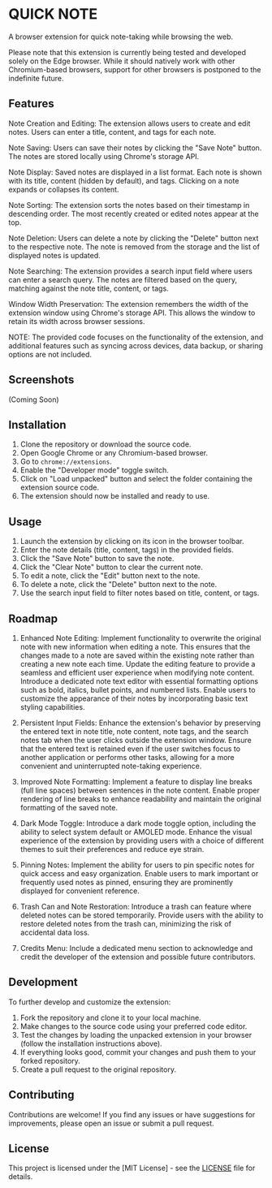 # QUICK NOTE 

A browser extension for quick note-taking while browsing the web.

Please note that this extension is currently being tested and developed solely on the Edge browser. 
While it should natively work with other Chromium-based browsers, support for other browsers is postponed to the indefinite future. 

## Features

Note Creation and Editing: The extension allows users to create and edit   notes. Users can enter a title, content, and tags for each note.

Note Saving: Users can save their notes by clicking the "Save Note"   button. The notes are stored locally using Chrome's storage API.

Note Display: Saved notes are displayed in a list format. Each note is shown with its title, content (hidden by default), and tags. Clicking on a note expands or collapses its content.

Note Sorting: The extension sorts the notes based on their timestamp in descending order. The most recently created or edited notes appear at the top.

Note Deletion: Users can delete a note by clicking the "Delete" button next to the respective note. The note is removed from the storage and the list of displayed notes is updated.

Note Searching: The extension provides a search input field where users can enter a search query. The notes are filtered based on the query, matching against the note title, content, or tags.

Window Width Preservation: The extension remembers the width of the extension window using Chrome's storage API. This allows the window to retain its width across browser sessions.

NOTE: 
The provided code focuses on the functionality of the extension, and additional features such as syncing across devices, data backup, or sharing options are not included.

## Screenshots

(Coming Soon)

## Installation

1. Clone the repository or download the source code.
2. Open Google Chrome or any Chromium-based browser.
3. Go to `chrome://extensions`.
4. Enable the "Developer mode" toggle switch.
5. Click on "Load unpacked" button and select the folder containing the extension source code.
6. The extension should now be installed and ready to use.

## Usage

1. Launch the extension by clicking on its icon in the browser toolbar.
2. Enter the note details (title, content, tags) in the provided fields.
3. Click the "Save Note" button to save the note.
4. Click the "Clear Note" button to clear the current note.
5. To edit a note, click the "Edit" button next to the note.
6. To delete a note, click the "Delete" button next to the note.
7. Use the search input field to filter notes based on title, content, or tags.

## Roadmap

1. Enhanced Note Editing:
Implement functionality to overwrite the original note with new information when editing a note. This ensures that the changes made to a note are saved within the existing note rather than creating a new note each time.
Update the editing feature to provide a seamless and efficient user experience when modifying note content.
Introduce a dedicated note text editor with essential formatting options such as bold, italics, bullet points, and numbered lists.
Enable users to customize the appearance of their notes by incorporating basic text styling capabilities.

2. Persistent Input Fields:
Enhance the extension's behavior by preserving the entered text in note title, note content, note tags, and the search notes tab when the user clicks outside the extension window.
Ensure that the entered text is retained even if the user switches focus to another application or performs other tasks, allowing for a more convenient and uninterrupted note-taking experience.

3. Improved Note Formatting:
Implement a feature to display line breaks (full line spaces) between sentences in the note content.
Enable proper rendering of line breaks to enhance readability and maintain the original formatting of the saved note.

4. Dark Mode Toggle:
Introduce a dark mode toggle option, including the ability to select system default or AMOLED mode.
Enhance the visual experience of the extension by providing users with a choice of different themes to suit their preferences and reduce eye strain.

5. Pinning Notes:
Implement the ability for users to pin specific notes for quick access and easy organization.
Enable users to mark important or frequently used notes as pinned, ensuring they are prominently displayed for convenient reference.

6. Trash Can and Note Restoration:
Introduce a trash can feature where deleted notes can be stored temporarily.
Provide users with the ability to restore deleted notes from the trash can, minimizing the risk of accidental data loss.

7. Credits Menu:
Include a dedicated menu section to acknowledge and credit the developer of the extension and possible future contributors.

## Development

To further develop and customize the extension:

1. Fork the repository and clone it to your local machine.
2. Make changes to the source code using your preferred code editor.
3. Test the changes by loading the unpacked extension in your browser (follow the installation instructions above).
4. If everything looks good, commit your changes and push them to your forked repository.
5. Create a pull request to the original repository.

## Contributing

Contributions are welcome! If you find any issues or have suggestions for improvements, please open an issue or submit a pull request.

## License

This project is licensed under the [MIT License] - see the [LICENSE](LICENSE) file for details.

